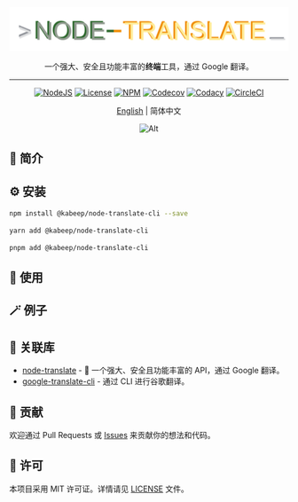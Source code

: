 <div align="center">

<img width="814" src="docs/images/logo.png" alt="logo">

一个强大、安全且功能丰富的**终端**工具，通过 Google 翻译。

---

[![NodeJS](https://img.shields.io/node/v/%40kabeep%2Fnode-translate-cli?color=lightseagreen)](https://nodejs.org/docs/latest/api/)
[![License](https://img.shields.io/github/license/kabeep/node-translate-cli?color=slateblue)](LICENSE)
[![NPM](https://img.shields.io/npm/d18m/%40kabeep%2Fnode-translate-cli?color=cornflowerblue)](https://www.npmjs.com/package/@kabeep/node-translate-cli)
[![Codecov](https://img.shields.io/codecov/c/github/kabeep/node-translate-cli?logo=codecov&color=mediumvioletred)](https://codecov.io/gh/kabeep/node-translate-cli)
[![Codacy](https://img.shields.io/codacy/grade/2cf61fce83694f82a0a9213ac8d9a796?logo=codacy&logoColor=dodgerblue&color=dodgerblue)](https://app.codacy.com/gh/kabeep/node-translate-cli/dashboard?utm_source=gh&utm_medium=referral&utm_content=&utm_campaign=Badge_grade)
[![CircleCI](https://dl.circleci.com/status-badge/img/circleci/Qh23T2Zgw4Fy4V8uvKaymp/XWLHQrsMmQsM3jydfFa2AW/tree/master.svg?style=shield)](https://dl.circleci.com/status-badge/redirect/circleci/Qh23T2Zgw4Fy4V8uvKaymp/XWLHQrsMmQsM3jydfFa2AW/tree/master)

[English](README.md) | 简体中文

![Alt](https://repobeats.axiom.co/api/embed/f0b1b8b0150e5f891d765081ad1349cccc127c5c.svg "Repobeats analytics image")

</div>

## 📖 简介

## ⚙️ 安装

```bash
npm install @kabeep/node-translate-cli --save
```

```bash
yarn add @kabeep/node-translate-cli
```

```bash
pnpm add @kabeep/node-translate-cli
```

## 🚀 使用

## 🪄 例子

## 🔗 关联库

- [node-translate](https://github.com/kabeep/node-translate) - 🦜 一个强大、安全且功能丰富的 API，通过 Google 翻译。
- [google-translate-cli](https://github.com/jesusalber1/google-translate-cli) - 通过 CLI 进行谷歌翻译。

## 🤝 贡献

欢迎通过 Pull Requests 或 [Issues](https://github.com/kabeep/node-translate-cli/issues) 来贡献你的想法和代码。

## 📄 许可

本项目采用 MIT 许可证。详情请见 [LICENSE](LICENSE) 文件。